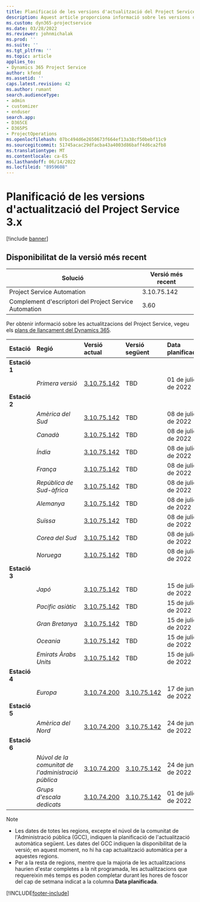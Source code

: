 ```yaml
---
title: Planificació de les versions d'actualització del Project Service 3.x
description: Aquest article proporciona informació sobre les versions disponibles i futures de Dynamics 365 Project Service Automation.
ms.custom: dyn365-projectservice
ms.date: 03/28/2022
ms.reviewer: johnmichalak
ms.prod: ''
ms.suite: ''
ms.tgt_pltfrm: ''
ms.topic: article
applies_to:
- Dynamics 365 Project Service
author: kfend
ms.assetid: ''
caps.latest.revision: 42
ms.author: rumant
search.audienceType:
- admin
- customizer
- enduser
search.app:
- D365CE
- D365PS
- ProjectOperations
ms.openlocfilehash: 07bc494d6e2650673f664ef13a38cf50bebf11c9
ms.sourcegitcommit: 51745acac29dfacba43a4003d86baff4d6ca2fb8
ms.translationtype: MT
ms.contentlocale: ca-ES
ms.lasthandoff: 06/14/2022
ms.locfileid: "8959608"
---
```

# <a name="update-release-schedule-for-project-service-3x"></a>Planificació de les versions d'actualització del Project Service 3.x

[!include [banner](../includes/psa-now-project-operations.md)]

## <a name="latest-version-availability"></a>Disponibilitat de la versió més recent

| Solució  | Versió més recent |
|-------|----|
| Project Service Automation    | 3.10.75.142 |
| Complement d'escriptori del Project Service Automation                | 3.60          |

Per obtenir informació sobre les actualitzacions del Project Service, vegeu els [plans de llançament del Dynamics 365](/dynamics365/release-plans/). 

| Estació  | Regió | Versió actual | Versió següent |  Data planificada
| :---   | :---   | :---   | :---   |:---   |         
|<strong>Estació 1</strong> | |  |  | |
| | <i>Primera versió</i> | [3.10.75.142](whats-new-ur-44.md) | TBD | 01 de juliol de 2022
|<strong>Estació 2</strong> | |  |  | |
| | <i>Amèrica del Sud</i> | [3.10.75.142](whats-new-ur-44.md) | TBD | 08 de juliol de 2022
| | <i>Canadà</i> | [3.10.75.142](whats-new-ur-44.md) | TBD | 08 de juliol de 2022
| | <i>Índia</i> | [3.10.75.142](whats-new-ur-44.md) | TBD | 08 de juliol de 2022
| | <i>França</i> | [3.10.75.142](whats-new-ur-44.md) | TBD | 08 de juliol de 2022
| | <i>República de Sud-àfrica</i> | [3.10.75.142](whats-new-ur-44.md) | TBD | 08 de juliol de 2022
| | <i>Alemanya</i> | [3.10.75.142](whats-new-ur-44.md) | TBD | 08 de juliol de 2022
| | <i>Suïssa</i> | [3.10.75.142](whats-new-ur-44.md) | TBD | 08 de juliol de 2022
| | <i>Corea del Sud</i> | [3.10.75.142](whats-new-ur-44.md) | TBD | 08 de juliol de 2022
| | <i>Noruega</i> | [3.10.75.142](whats-new-ur-44.md) | TBD | 08 de juliol de 2022
|<strong>Estació 3</strong> | |  |  | |
| | <i>Japó</i> | [3.10.75.142](whats-new-ur-44.md) | TBD | 15 de juliol de 2022
| | <i>Pacífic asiàtic</i> | [3.10.75.142](whats-new-ur-44.md) | TBD | 15 de juliol de 2022
| | <i>Gran Bretanya</i> | [3.10.75.142](whats-new-ur-44.md) | TBD | 15 de juliol de 2022
| | <i>Oceania</i> | [3.10.75.142](whats-new-ur-44.md) | TBD | 15 de juliol de 2022
| | <i>Emirats Àrabs Units</i> | [3.10.75.142](whats-new-ur-44.md) | TBD | 15 de juliol de 2022
|<strong>Estació 4</strong> | |  |  | |
| | <i>Europa</i> | [3.10.74.200](whats-new-ur43.md) | [3.10.75.142](whats-new-ur-44.md) | 17 de juny de 2022
|<strong>Estació 5</strong> | |  |  | |
| | <i>Amèrica del Nord</i> | [3.10.74.200](whats-new-ur43.md) | [3.10.75.142](whats-new-ur-44.md) | 24 de juny de 2022
|<strong>Estació 6</strong> | |  |  | |
| | <i>Núvol de la comunitat de l'administració pública</i> | [3.10.74.200](whats-new-ur43.md) | [3.10.75.142](whats-new-ur-44.md) | 24 de juny de 2022
| | <i>Grups d'escala dedicats</i> | [3.10.74.200](whats-new-ur43.md) | [3.10.75.142](whats-new-ur-44.md) | 01 de juliol de 2022




>[!Note]
> - Les dates de totes les regions, excepte el núvol de la comunitat de l'Administració pública (GCC), indiquen la planificació de l'actualització automàtica següent. Les dates del GCC indiquen la disponibilitat de la versió; en aquest moment, no hi ha cap actualització automàtica per a aquestes regions.
> - Per a la resta de regions, mentre que la majoria de les actualitzacions haurien d'estar completes a la nit programada, les actualitzacions que requereixin més temps es poden completar durant les hores de foscor del cap de setmana indicat a la columna **Data planificada**.


[!INCLUDE[footer-include](../includes/footer-banner.md)]
